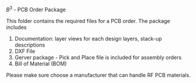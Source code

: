 $B^3$ - PCB Order Package

This folder contains the required files for a PCB order. The package includes
1. Documentation: layer views for each design layers, stack-up descriptions
2. DXF File
3. Gerver package - Pick and Place file is included for assembly orders
4. Bill of Material (BOM)

Please make sure choose a manufacturer that can handle RF PCB materials.
